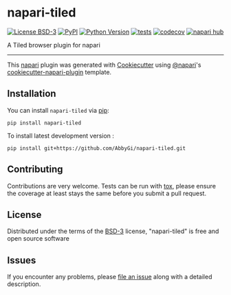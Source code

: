 # napari-tiled

[![License BSD-3](https://img.shields.io/pypi/l/napari-tiled.svg?color=green)](https://github.com/AbbyGi/napari-tiled/raw/main/LICENSE)
[![PyPI](https://img.shields.io/pypi/v/napari-tiled.svg?color=green)](https://pypi.org/project/napari-tiled)
[![Python Version](https://img.shields.io/pypi/pyversions/napari-tiled.svg?color=green)](https://python.org)
[![tests](https://github.com/AbbyGi/napari-tiled/workflows/tests/badge.svg)](https://github.com/AbbyGi/napari-tiled/actions)
[![codecov](https://codecov.io/gh/AbbyGi/napari-tiled/branch/main/graph/badge.svg)](https://codecov.io/gh/AbbyGi/napari-tiled)
[![napari hub](https://img.shields.io/endpoint?url=https://api.napari-hub.org/shields/napari-tiled)](https://napari-hub.org/plugins/napari-tiled)

A Tiled browser plugin for napari

----------------------------------

This [napari] plugin was generated with [Cookiecutter] using [@napari]'s [cookiecutter-napari-plugin] template.

<!--
Don't miss the full getting started guide to set up your new package:
https://github.com/napari/cookiecutter-napari-plugin#getting-started

and review the napari docs for plugin developers:
https://napari.org/plugins/index.html
-->

## Installation

You can install `napari-tiled` via [pip]:

    pip install napari-tiled



To install latest development version :

    pip install git+https://github.com/AbbyGi/napari-tiled.git


## Contributing

Contributions are very welcome. Tests can be run with [tox], please ensure
the coverage at least stays the same before you submit a pull request.

## License

Distributed under the terms of the [BSD-3] license,
"napari-tiled" is free and open source software

## Issues

If you encounter any problems, please [file an issue] along with a detailed description.

[napari]: https://github.com/napari/napari
[Cookiecutter]: https://github.com/audreyr/cookiecutter
[@napari]: https://github.com/napari
[MIT]: http://opensource.org/licenses/MIT
[BSD-3]: http://opensource.org/licenses/BSD-3-Clause
[GNU GPL v3.0]: http://www.gnu.org/licenses/gpl-3.0.txt
[GNU LGPL v3.0]: http://www.gnu.org/licenses/lgpl-3.0.txt
[Apache Software License 2.0]: http://www.apache.org/licenses/LICENSE-2.0
[Mozilla Public License 2.0]: https://www.mozilla.org/media/MPL/2.0/index.txt
[cookiecutter-napari-plugin]: https://github.com/napari/cookiecutter-napari-plugin

[file an issue]: https://github.com/AbbyGi/napari-tiled/issues

[napari]: https://github.com/napari/napari
[tox]: https://tox.readthedocs.io/en/latest/
[pip]: https://pypi.org/project/pip/
[PyPI]: https://pypi.org/
